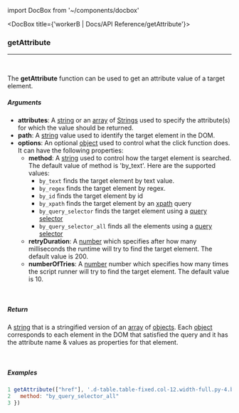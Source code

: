 import DocBox from '~/components/docbox'

<DocBox title={'workerB | Docs/API Reference/getAttribute'}>

### **getAttribute**
<hr/>
<br/>


The **getAttribute** function can be used to get an attribute value of a target element.
<br/>

##### Arguments

-   **attributes**: A [string](https://developer.mozilla.org/docs/Web/JavaScript/Reference/Global_Objects/String) or an [array](https://developer.mozilla.org/docs/Web/JavaScript/Reference/Global_Objects/Array) of [Strings](https://developer.mozilla.org/docs/Web/JavaScript/Reference/Global_Objects/String) used to specify the attribute(s) for which the value should be returned.
- **path**: A [string](https://developer.mozilla.org/docs/Web/JavaScript/Reference/Global_Objects/String) value used to identify the target element in the DOM.
-   **options**: An optional [object](https://developer.mozilla.org/docs/Web/JavaScript/Reference/Global_Objects/Object) used to control what the click function does. It can have the following properties:
    -   **method**: A [string](https://developer.mozilla.org/docs/Web/JavaScript/Reference/Global_Objects/String) used to control how the target element is searched. The default value of method is 'by_text'. Here are the supported values: 
        -   `by_text` finds the target element by text value.
        -   `by_regex` finds the target element by regex.
        -   `by_id` finds the target element by id
        -   `by_xpath` finds the target element by an [xpath](https://developer.mozilla.org/en-US/docs/Web/XPath) query
        -   `by_query_selector` finds the target element using a [query selector](https://developer.mozilla.org/en-US/docs/Web/API/Document/querySelector)
        -   `by_query_selector_all` finds all the elements using a [query selector](https://developer.mozilla.org/en-US/docs/Web/API/Document/querySelector)        
    -   **retryDuration**: A [number](https://developer.mozilla.org/docs/Web/JavaScript/Reference/Global_Objects/Number) which specifies after how many milliseconds the runtime will try to find the target element. The default value is 200. 
    -   **numberOfTries**: A [number](https://developer.mozilla.org/docs/Web/JavaScript/Reference/Global_Objects/Number) number which specifies how many times the script runner will try to find the target element. The default value is 10.

<br/>

##### Return

A [string](https://developer.mozilla.org/docs/Web/JavaScript/Reference/Global_Objects/String) that is a stringified version of an [array](https://developer.mozilla.org/docs/Web/JavaScript/Reference/Global_Objects/Array) of [objects](https://developer.mozilla.org/docs/Web/JavaScript/Reference/Global_Objects/Object). Each [object](https://developer.mozilla.org/docs/Web/JavaScript/Reference/Global_Objects/Object) corresponds to each element in the DOM that satisfied the query and it has the attribute name & values as properties for that element. 

<br/>

##### Examples

```javascript
1 getAttribute(["href"], '.d-table.table-fixed.col-12.width-full.py-4.border-bottom.border-gray-light [data-hovercard-type="user"]', {
2   method: "by_query_selector_all"
3 })
```

</DocBox>

